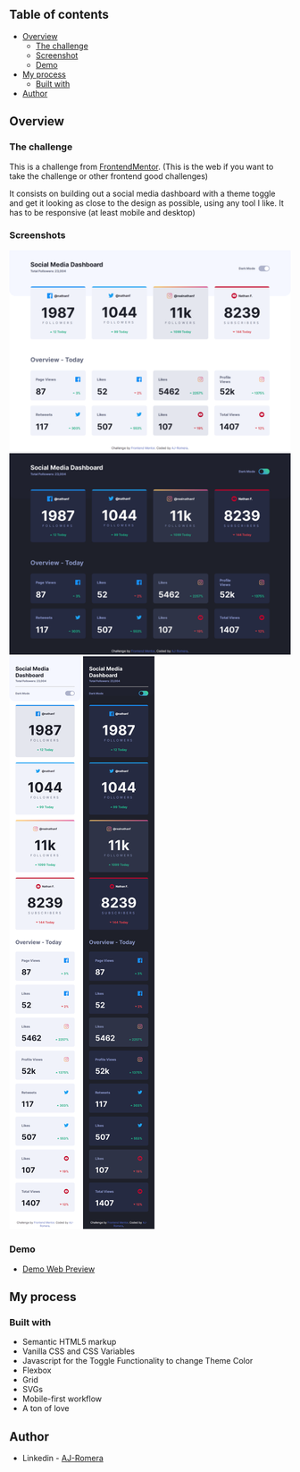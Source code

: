 ## Table of contents

-   [Overview](#overview)
    -   [The challenge](#the-challenge)
    -   [Screenshot](#screenshot)
    -   [Demo](#demo)
-   [My process](#my-process)
    -   [Built with](#built-with)
-   [Author](#author)

## Overview

### The challenge

This is a challenge from [FrontendMentor](https://www.frontendmentor.io/challenges/social-media-dashboard-with-theme-switcher-6oY8ozp_H). (This is the web if you want to take the challenge or other frontend good challenges)

It consists on building out a social media dashboard with a theme toggle and get it looking as close to the design as possible, using any tool I like. It has to be responsive (at least mobile and desktop)

### Screenshots

![](./screenshots/desktop-light.png)
![](./screenshots/desktop-dark.png)
![](./screenshots/mobile-light.png)
![](./screenshots/mobile-dark.png)

### Demo

-   [Demo Web Preview](https://social-dashboard-fm.netlify.app/)

## My process

### Built with

-   Semantic HTML5 markup
-   Vanilla CSS and CSS Variables
-   Javascript for the Toggle Functionality to change Theme Color
-   Flexbox
-   Grid
-   SVGs
-   Mobile-first workflow
-   A ton of love

## Author

-   Linkedin - [AJ-Romera](https://www.linkedin.com/in/aj-romera/)
